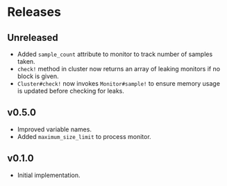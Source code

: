 # Releases

## Unreleased

  - Added `sample_count` attribute to monitor to track number of samples taken.
  - `check!` method in cluster now returns an array of leaking monitors if no block is given.
  - `Cluster#check!` now invokes `Monitor#sample!` to ensure memory usage is updated before checking for leaks.

## v0.5.0

  - Improved variable names.
  - Added `maximum_size_limit` to process monitor.

## v0.1.0

  - Initial implementation.
